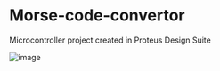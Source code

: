 # Morse-code-convertor
Microcontroller project created in Proteus Design Suite

![image](https://user-images.githubusercontent.com/66479775/140510632-e847f0b2-a9f5-4185-be45-002e9c26f5b7.png)
